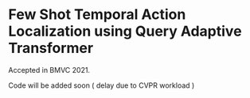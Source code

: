 # Few Shot Temporal Action Localization using Query Adaptive Transformer

Accepted in BMVC 2021.

Code will be added soon ( delay due to CVPR workload )
